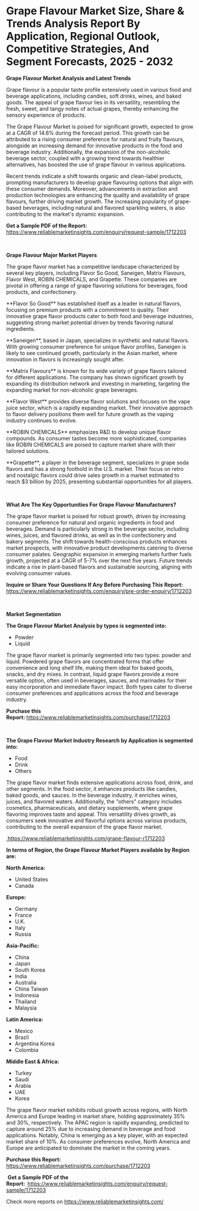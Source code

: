 <p><h1>Grape Flavour Market Size, Share & Trends Analysis Report By Application, Regional Outlook, Competitive Strategies, And Segment Forecasts, 2025 - 2032</h1></p><p><strong>Grape Flavour Market Analysis and Latest Trends</strong></p>
<p><p>Grape flavour is a popular taste profile extensively used in various food and beverage applications, including candies, soft drinks, wines, and baked goods. The appeal of grape flavour lies in its versatility, resembling the fresh, sweet, and tangy notes of actual grapes, thereby enhancing the sensory experience of products. </p><p>The Grape Flavour Market is poised for significant growth, expected to grow at a CAGR of 14.6% during the forecast period. This growth can be attributed to a rising consumer preference for natural and fruity flavours, alongside an increasing demand for innovative products in the food and beverage industry. Additionally, the expansion of the non-alcoholic beverage sector, coupled with a growing trend towards healthier alternatives, has boosted the use of grape flavour in various applications.</p><p>Recent trends indicate a shift towards organic and clean-label products, prompting manufacturers to develop grape flavouring options that align with these consumer demands. Moreover, advancements in extraction and production technologies are enhancing the quality and availability of grape flavours, further driving market growth. The increasing popularity of grape-based beverages, including natural and flavored sparkling waters, is also contributing to the market's dynamic expansion.</p></p>
<p><strong>Get a Sample PDF of the Report:&nbsp;</strong> <a href="https://www.reliablemarketinsights.com/enquiry/request-sample/1712203?utm_campaign=2185&utm_medium=2&utm_source=Github&utm_content=ia&utm_term=28032025&utm_id=grape-flavour">https://www.reliablemarketinsights.com/enquiry/request-sample/1712203</a></p>
<p>&nbsp;</p>
<p><strong>Grape Flavour Major Market Players</strong></p>
<p><p>The grape flavor market has a competitive landscape characterized by several key players, including Flavor So Good, Saneigen, Matrix Flavours, Flavor West, ROBIN CHEMICALS, and Grapette. These companies are pivotal in offering a range of grape flavoring solutions for beverages, food products, and confectionery.</p><p>**Flavor So Good** has established itself as a leader in natural flavors, focusing on premium products with a commitment to quality. Their innovative grape flavor products cater to both food and beverage industries, suggesting strong market potential driven by trends favoring natural ingredients.</p><p>**Saneigen**, based in Japan, specializes in synthetic and natural flavors. With growing consumer preference for unique flavor profiles, Saneigen is likely to see continued growth, particularly in the Asian market, where innovation in flavors is increasingly sought after.</p><p>**Matrix Flavours** is known for its wide variety of grape flavors tailored for different applications. The company has shown significant growth by expanding its distribution network and investing in marketing, targeting the expanding market for non-alcoholic grape beverages.</p><p>**Flavor West** provides diverse flavor solutions and focuses on the vape juice sector, which is a rapidly expanding market. Their innovative approach to flavor delivery positions them well for future growth as the vaping industry continues to evolve.</p><p>**ROBIN CHEMICALS** emphasizes R&D to develop unique flavor compounds. As consumer tastes become more sophisticated, companies like ROBIN CHEMICALS are poised to capture market share with their tailored solutions.</p><p>**Grapette**, a player in the beverage segment, specializes in grape soda flavors and has a strong foothold in the U.S. market. Their focus on retro and nostalgic flavors could drive sales growth in a market estimated to reach $3 billion by 2025, presenting substantial opportunities for all players.</p></p>
<p>&nbsp;</p>
<p><strong>What Are The Key Opportunities For Grape Flavour Manufacturers?</strong></p>
<p><p>The grape flavor market is poised for robust growth, driven by increasing consumer preference for natural and organic ingredients in food and beverages. Demand is particularly strong in the beverage sector, including wines, juices, and flavored drinks, as well as in the confectionery and bakery segments. The shift towards health-conscious products enhances market prospects, with innovative product developments catering to diverse consumer palates. Geographic expansion in emerging markets further fuels growth, projected at a CAGR of 5-7% over the next five years. Future trends indicate a rise in plant-based flavors and sustainable sourcing, aligning with evolving consumer values.</p></p>
<p><strong>Inquire or Share Your Questions If Any Before Purchasing This Report:</strong> <a href="https://www.reliablemarketinsights.com/enquiry/pre-order-enquiry/1712203?utm_campaign=2185&utm_medium=2&utm_source=Github&utm_content=ia&utm_term=28032025&utm_id=grape-flavour">https://www.reliablemarketinsights.com/enquiry/pre-order-enquiry/1712203</a></p>
<p>&nbsp;</p>
<p><strong>Market Segmentation</strong></p>
<p><strong>The Grape Flavour Market Analysis by types is segmented into:</strong></p>
<p><ul><li>Powder</li><li>Liquid</li></ul></p>
<p><p>The grape flavor market is primarily segmented into two types: powder and liquid. Powdered grape flavors are concentrated forms that offer convenience and long shelf life, making them ideal for baked goods, snacks, and dry mixes. In contrast, liquid grape flavors provide a more versatile option, often used in beverages, sauces, and marinades for their easy incorporation and immediate flavor impact. Both types cater to diverse consumer preferences and applications across the food and beverage industry.</p></p>
<p><strong>Purchase this Report:&nbsp;</strong><a href="https://www.reliablemarketinsights.com/purchase/1712203?utm_campaign=2185&utm_medium=2&utm_source=Github&utm_content=ia&utm_term=28032025&utm_id=grape-flavour">https://www.reliablemarketinsights.com/purchase/1712203</a></p>
<p>&nbsp;</p>
<p><strong>The Grape Flavour Market Industry Research by Application is segmented into:</strong></p>
<p><ul><li>Food</li><li>Drink</li><li>Others</li></ul></p>
<p><p>The grape flavor market finds extensive applications across food, drink, and other segments. In the food sector, it enhances products like candies, baked goods, and sauces. In the beverage industry, it enriches wines, juices, and flavored waters. Additionally, the "others" category includes cosmetics, pharmaceuticals, and dietary supplements, where grape flavoring improves taste and appeal. This versatility drives growth, as consumers seek innovative and flavorful options across various products, contributing to the overall expansion of the grape flavor market.</p></p>
<p><a href="https://www.reliablemarketinsights.com/grape-flavour-r1712203?utm_campaign=2185&utm_medium=2&utm_source=Github&utm_content=ia&utm_term=28032025&utm_id=grape-flavour">&nbsp;https://www.reliablemarketinsights.com/grape-flavour-r1712203</a></p>
<p><strong>In terms of Region, the Grape Flavour Market Players available by Region are:</strong></p>
<p>
    <p> <strong> North America: </strong>
        <ul>
            <li>United States</li>
            <li>Canada</li>
        </ul>
        </p> 
    <p> <strong> Europe: </strong>
        <ul>
            <li>Germany</li>
            <li>France</li>
            <li>U.K.</li>
            <li>Italy</li>
            <li>Russia</li>
        </ul>
        </p> 
    <p> <strong> Asia-Pacific: </strong>
        <ul>
            <li>China</li>
            <li>Japan</li>
            <li>South Korea</li>
            <li>India</li>
            <li>Australia</li>
            <li>China Taiwan</li>
            <li>Indonesia</li>
            <li>Thailand</li>
            <li>Malaysia</li>
        </ul>
        </p> 
    <p> <strong> Latin America: </strong>
        <ul>
            <li>Mexico</li>
            <li>Brazil</li>
            <li>Argentina Korea</li>
            <li>Colombia</li>
        </ul>
        </p> 
    <p> <strong> Middle East & Africa: </strong>
        <ul>
            <li>Turkey</li>
            <li>Saudi</li>
            <li>Arabia</li>
            <li>UAE</li>
            <li>Korea</li>
        </ul>
    </p>
    </p>
<p><p>The grape flavor market exhibits robust growth across regions, with North America and Europe leading in market share, holding approximately 35% and 30%, respectively. The APAC region is rapidly expanding, predicted to capture around 25% due to increasing demand in beverage and food applications. Notably, China is emerging as a key player, with an expected market share of 10%. As consumer preferences evolve, North America and Europe are anticipated to dominate the market in the coming years.</p></p>
<p><strong>Purchase this Report: </strong><a href="https://www.reliablemarketinsights.com/purchase/1712203?utm_campaign=2185&utm_medium=2&utm_source=Github&utm_content=ia&utm_term=28032025&utm_id=grape-flavour">https://www.reliablemarketinsights.com/purchase/1712203</a></p>
<p>&nbsp;<strong>Get a Sample PDF of the Report:&nbsp;&nbsp;</strong><a href="https://www.reliablemarketinsights.com/enquiry/request-sample/1712203?utm_campaign=2185&utm_medium=2&utm_source=Github&utm_content=ia&utm_term=28032025&utm_id=grape-flavour">https://www.reliablemarketinsights.com/enquiry/request-sample/1712203</a></p>
<p><strong></strong></p>
<p>Check more reports on <a href="https://www.reliablemarketinsights.com/?utm_campaign=2185&utm_medium=2&utm_source=Github&utm_content=ia&utm_term=28032025&utm_id=grape-flavour">https://www.reliablemarketinsights.com/</a></p>